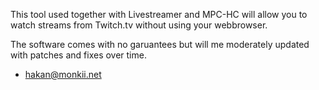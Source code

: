 This tool used together with Livestreamer and MPC-HC will allow you to watch streams from Twitch.tv
without using your webbrowser.

The software comes with no garuantees but will me moderately updated with patches and fixes over time.

- hakan@monkii.net
